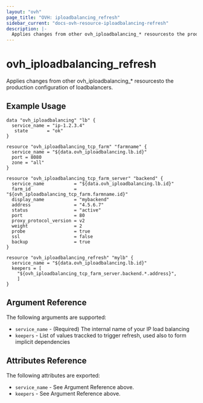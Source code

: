 ```yaml
---
layout: "ovh"
page_title: "OVH: iploadbalancing_refresh"
sidebar_current: "docs-ovh-resource-iploadbalancing-refresh"
description: |-
  Applies changes from other ovh_iploadbalancing_* resourcesto the production configuration of loadbalancers.
---
```


# ovh\_iploadbalancing\_refresh

Applies changes from other ovh_iploadbalancing_* resourcesto the production configuration of loadbalancers.

## Example Usage

```hcl
data "ovh_iploadbalancing" "lb" {
  service_name = "ip-1.2.3.4"
   state       = "ok"  
}

resource "ovh_iploadbalancing_tcp_farm" "farmname" {
  service_name = "${data.ovh_iploadbalancing.lb.id}"
  port = 8080
  zone = "all"
}

resource "ovh_iploadbalancing_tcp_farm_server" "backend" {
  service_name           = "${data.ovh_iploadbalancing.lb.id}"
  farm_id                = "${ovh_iploadbalancing_tcp_farm.farmname.id}"
  display_name           = "mybackend"
  address                = "4.5.6.7"
  status                 = "active"
  port                   = 80
  proxy_protocol_version = v2
  weight                 = 2
  probe                  = true
  ssl                    = false
  backup                 = true
}

resource "ovh_iploadbalancing_refresh" "mylb" {
  service_name = "${data.ovh_iploadbalancing.lb.id}"
  keepers = [
    "${ovh_iploadbalancing_tcp_farm_server.backend.*.address}",
    ]
}
```

## Argument Reference

The following arguments are supported:

* `service_name` - (Required) The internal name of your IP load balancing
* `keepers` - List of values traccked to trigger refresh, used also to form implicit dependencies

## Attributes Reference

The following attributes are exported:

* `service_name` - See Argument Reference above.
* `keepers` - See Argument Reference above.
